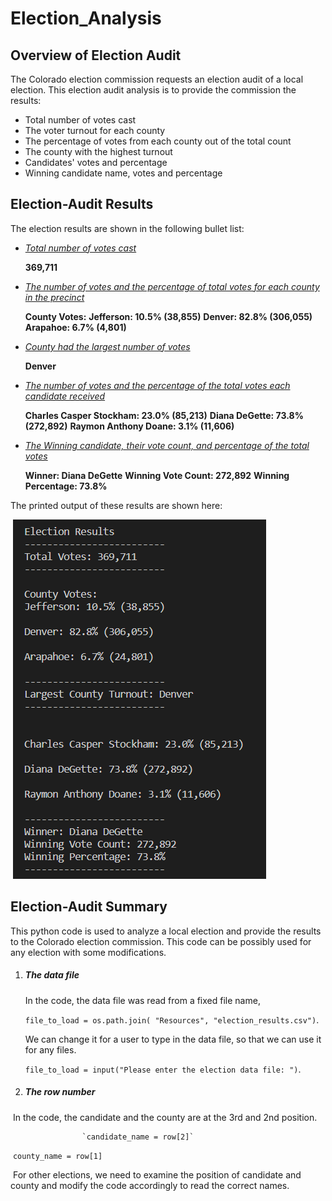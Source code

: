 # Election_Analysis



## Overview of Election Audit

The Colorado election commission requests an election audit of a local election.  This election audit analysis is to provide the commission the results:

- Total number of votes cast
- The voter turnout for each county
- The percentage of votes from each county out of the total count
- The county with the highest turnout
- Candidates' votes and percentage
- Winning candidate name, votes and percentage



## Election-Audit Results

The election results are shown in the following bullet list:

- *<u>Total number of votes cast</u>*   

  **369,711**

- *<u>The number of votes and the percentage of total votes for each county in the precinct</u>*

  **County Votes:**
  **Jefferson: 	10.5% 	(38,855)**
  **Denver: 		82.8% 	(306,055)**
  **Arapahoe: 	6.7% 	 (4,801)**

- *<u>County had the largest number of votes</u>*

  **Denver**

- *<u>The number of votes and the percentage of the total votes each candidate received</u>*

  **Charles Casper Stockham: 	23.0%	 (85,213)**
  **Diana DeGette: 						73.8% 	(272,892)**
  **Raymon Anthony Doane: 		3.1% 	(11,606)**

- *<u>The Winning candidate, their vote count, and percentage of the total votes</u>*

  **Winner: 							Diana DeGette**
  **Winning Vote Count: 	272,892**
  **Winning Percentage: 	73.8%**

The printed output of these results are shown here:

​							![results](Resources\election_results_on_terminal.PNG)



## **Election-Audit Summary** 

This python code is used to analyze a local election and provide the results to the Colorado election commission.  This code can be possibly used for any election with some modifications. 

1. ##### The data file

   In the code, the data file was read from a fixed file name,

   `file_to_load = os.path.join( "Resources", "election_results.csv")`.

   We can change it for a user to type in the data file, so that we can use it for any files.

   `file_to_load = input("Please enter the election data file: ")`.



2. ##### The row number

​		In the code, the candidate and the county are at the 3rd and 2nd position.

 					`candidate_name = row[2]`
​					 `county_name = row[1]`

​		For other elections, we need to examine the position of candidate and county and modify the code accordingly to read the   correct names.
